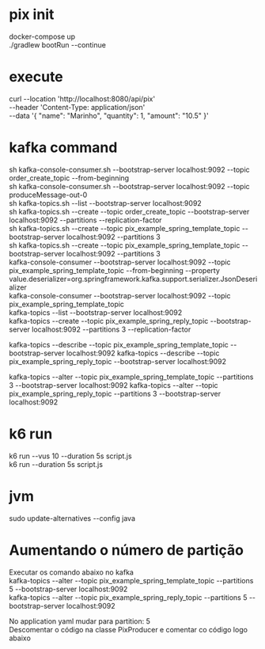 # pix init

docker-compose up<br>
./gradlew bootRun --continue<br>

# execute
curl --location 'http://localhost:8080/api/pix' \
--header 'Content-Type: application/json' \
--data '{
"name": "Marinho",
"quantity": 1,
"amount": "10.5"
}'

# kafka command
sh kafka-console-consumer.sh --bootstrap-server localhost:9092 --topic order_create_topic --from-beginning<br>
sh kafka-console-consumer.sh --bootstrap-server localhost:9092 --topic produceMessage-out-0<br>
sh kafka-topics.sh --list --bootstrap-server localhost:9092<br>
sh kafka-topics.sh --create --topic order_create_topic --bootstrap-server localhost:9092 --partitions <num-particoes> --replication-factor <fator-replicacao><br>
sh kafka-topics.sh  --create --topic pix_example_spring_template_topic --bootstrap-server localhost:9092 --partitions 3<br>
sh kafka-topics.sh  --create --topic pix_example_spring_template_topic --bootstrap-server localhost:9092 --partitions 3<br>
kafka-console-consumer --bootstrap-server localhost:9092 --topic pix_example_spring_template_topic --from-beginning --property value.deserializer=org.springframework.kafka.support.serializer.JsonDeserializer<br>
kafka-console-consumer --bootstrap-server localhost:9092 --topic pix_example_spring_template_topic<br>
kafka-topics --list --bootstrap-server localhost:9092<br>
kafka-topics --create --topic pix_example_spring_reply_topic --bootstrap-server localhost:9092 --partitions 3 --replication-factor <fator-replicacao><br>

kafka-topics --describe --topic pix_example_spring_template_topic --bootstrap-server localhost:9092
kafka-topics --describe --topic pix_example_spring_reply_topic --bootstrap-server localhost:9092

kafka-topics --alter --topic pix_example_spring_template_topic --partitions 3 --bootstrap-server localhost:9092
kafka-topics --alter --topic pix_example_spring_reply_topic --partitions 3 --bootstrap-server localhost:9092

# k6 run
k6 run --vus 10 --duration 5s script.js<br>
k6 run --duration 5s script.js<br>

# jvm
sudo update-alternatives --config java

# Aumentando o número de partição
Executar os comando abaixo no kafka<br>
kafka-topics --alter --topic pix_example_spring_template_topic --partitions 5 --bootstrap-server localhost:9092<br>
kafka-topics --alter --topic pix_example_spring_reply_topic --partitions 5 --bootstrap-server localhost:9092<br>

No application yaml mudar para   partition: 5<br>
Descomentar o código na classe  PixProducer e comentar co código logo abaixo<br>
